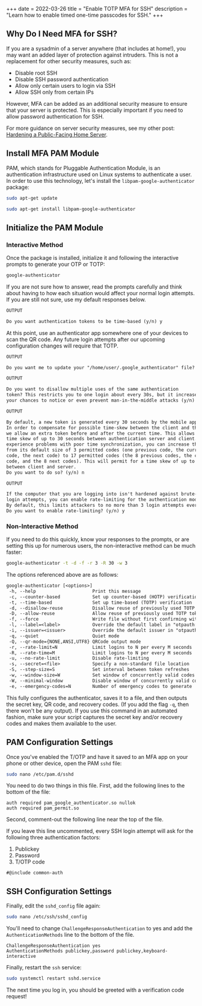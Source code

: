 +++
date = 2022-03-26
title = "Enable TOTP MFA for SSH"
description = "Learn how to enable timed one-time passcodes for SSH."
+++

## Why Do I Need MFA for SSH?

If you are a sysadmin of a server anywhere (that includes at home!), you
may want an added layer of protection against intruders. This is not a
replacement for other security measures, such as:

-   Disable root SSH
-   Disable SSH password authentication
-   Allow only certain users to login via SSH
-   Allow SSH only from certain IPs

However, MFA can be added as an additional security measure to ensure
that your server is protected. This is especially important if you need
to allow password authentication for SSH.

For more guidance on server security measures, see my other post:
[Hardening a Public-Facing Home
Server](/blog/hardening-a-public-facing-home-server/).

## Install MFA PAM Module

PAM, which stands for Pluggable Authentication Module, is an
authentication infrastructure used on Linux systems to authenticate a
user. In order to use this technology, let's install the
`libpam-google-authenticator` package:

```sh
sudo apt-get update
```

```sh
sudo apt-get install libpam-google-authenticator
```

## Initialize the PAM Module

### Interactive Method

Once the package is installed, initialize it and following the
interactive prompts to generate your OTP or TOTP:

```sh
google-authenticator
```

If you are not sure how to answer, read the prompts carefully and think
about having to how each situation would affect your normal login
attempts. If you are still not sure, use my default responses below.

```txt
OUTPUT

Do you want authentication tokens to be time-based (y/n) y
```

At this point, use an authenticator app somewhere one of your devices to
scan the QR code. Any future login attempts after our upcoming
configuration changes will require that TOTP.

```txt
OUTPUT

Do you want me to update your "/home/user/.google_authenticator" file? (y/n) y
```

```txt
OUTPUT

Do you want to disallow multiple uses of the same authentication
token? This restricts you to one login about every 30s, but it increases
your chances to notice or even prevent man-in-the-middle attacks (y/n) y
```

```txt
OUTPUT

By default, a new token is generated every 30 seconds by the mobile app.
In order to compensate for possible time-skew between the client and the server,
we allow an extra token before and after the current time. This allows for a
time skew of up to 30 seconds between authentication server and client. If you
experience problems with poor time synchronization, you can increase the window
from its default size of 3 permitted codes (one previous code, the current
code, the next code) to 17 permitted codes (the 8 previous codes, the current
code, and the 8 next codes). This will permit for a time skew of up to 4 minutes
between client and server.
Do you want to do so? (y/n) n
```

```txt
OUTPUT

If the computer that you are logging into isn't hardened against brute-force
login attempts, you can enable rate-limiting for the authentication module.
By default, this limits attackers to no more than 3 login attempts every 30s.
Do you want to enable rate-limiting? (y/n) y
```

### Non-Interactive Method

If you need to do this quickly, know your responses to the prompts, or
are setting this up for numerous users, the non-interactive method can
be much faster:

```sh
google-authenticator -t -d -f -r 3 -R 30 -w 3
```

The options referenced above are as follows:

```txt
google-authenticator [<options>]
 -h, --help                     Print this message
 -c, --counter-based            Set up counter-based (HOTP) verification
 -t, --time-based               Set up time-based (TOTP) verification
 -d, --disallow-reuse           Disallow reuse of previously used TOTP tokens
 -D, --allow-reuse              Allow reuse of previously used TOTP tokens
 -f, --force                    Write file without first confirming with user
 -l, --label=<label>            Override the default label in "otpauth://" URL
 -i, --issuer=<issuer>          Override the default issuer in "otpauth://" URL
 -q, --quiet                    Quiet mode
 -Q, --qr-mode={NONE,ANSI,UTF8} QRCode output mode
 -r, --rate-limit=N             Limit logins to N per every M seconds
 -R, --rate-time=M              Limit logins to N per every M seconds
 -u, --no-rate-limit            Disable rate-limiting
 -s, --secret=<file>            Specify a non-standard file location
 -S, --step-size=S              Set interval between token refreshes
 -w, --window-size=W            Set window of concurrently valid codes
 -W, --minimal-window           Disable window of concurrently valid codes
 -e, --emergency-codes=N        Number of emergency codes to generate
```

This fully configures the authenticator, saves it to a file, and then
outputs the secret key, QR code, and recovery codes. (If you add the
flag `-q`, then there won't be any output). If you use this
command in an automated fashion, make sure your script captures the
secret key and/or recovery codes and makes them available to the user.

## PAM Configuration Settings

Once you've enabled the T/OTP and have it saved to an MFA app on your
phone or other device, open the PAM `sshd` file:

```sh
sudo nano /etc/pam.d/sshd
```

You need to do two things in this file. First, add the following lines
to the bottom of the file:

```config
auth required pam_google_authenticator.so nullok
auth required pam_permit.so
```

Second, comment-out the following line near the top of the file.

If you leave this line uncommented, every SSH login attempt will ask for
the following three authentication factors:

1.  Publickey
2.  Password
3.  T/OTP code

```config
#@include common-auth
```

## SSH Configuration Settings

Finally, edit the `sshd_config` file again:

```sh
sudo nano /etc/ssh/sshd_config
```

You'll need to change `ChallengeResponseAuthentication` to
yes and add the `AuthenticationMethods` line to the bottom of
the file.

```config
ChallengeResponseAuthentication yes
AuthenticationMethods publickey,password publickey,keyboard-interactive
```

Finally, restart the `ssh` service:

```sh
sudo systemctl restart sshd.service
```

The next time you log in, you should be greeted with a verification code
request!
